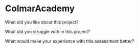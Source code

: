 # ColmarAcademy

What did you like about this project?


What did you struggle with in this project?



What would make your experience with this assessment better?




